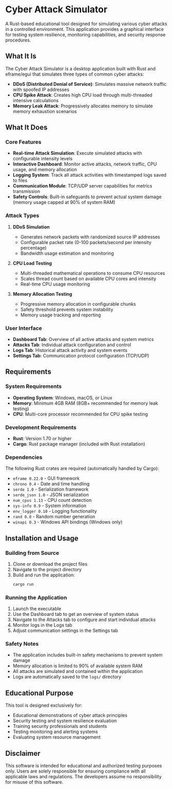 # Cyber Attack Simulator

A Rust-based educational tool designed for simulating various cyber attacks in a controlled environment. This application provides a graphical interface for testing system resilience, monitoring capabilities, and security response procedures.

## What It Is

The Cyber Attack Simulator is a desktop application built with Rust and eframe/egui that simulates three types of common cyber attacks:

- **DDoS (Distributed Denial of Service)**: Simulates massive network traffic with spoofed IP addresses
- **CPU Spike Attack**: Creates high CPU load through multi-threaded intensive calculations
- **Memory Leak Attack**: Progressively allocates memory to simulate memory exhaustion scenarios

## What It Does

### Core Features
- **Real-time Attack Simulation**: Execute simulated attacks with configurable intensity levels
- **Interactive Dashboard**: Monitor active attacks, network traffic, CPU usage, and memory allocation
- **Logging System**: Track all attack activities with timestamped logs saved to files
- **Communication Module**: TCP/UDP server capabilities for metrics transmission
- **Safety Controls**: Built-in safeguards to prevent actual system damage (memory usage capped at 90% of system RAM)

### Attack Types
1. **DDoS Simulation**
   - Generates network packets with randomized source IP addresses
   - Configurable packet rate (0-100 packets/second per intensity percentage)
   - Bandwidth usage estimation and monitoring

2. **CPU Load Testing**
   - Multi-threaded mathematical operations to consume CPU resources
   - Scales thread count based on available CPU cores and intensity
   - Real-time CPU usage monitoring

3. **Memory Allocation Testing**
   - Progressive memory allocation in configurable chunks
   - Safety threshold prevents system instability
   - Memory usage tracking and reporting

### User Interface
- **Dashboard Tab**: Overview of all active attacks and system metrics
- **Attacks Tab**: Individual attack configuration and control
- **Logs Tab**: Historical attack activity and system events
- **Settings Tab**: Communication protocol configuration (TCP/UDP)

## Requirements

### System Requirements
- **Operating System**: Windows, macOS, or Linux
- **Memory**: Minimum 4GB RAM (8GB+ recommended for memory leak testing)
- **CPU**: Multi-core processor recommended for CPU spike testing

### Development Requirements
- **Rust**: Version 1.70 or higher
- **Cargo**: Rust package manager (included with Rust installation)

### Dependencies
The following Rust crates are required (automatically handled by Cargo):
- `eframe 0.22.0` - GUI framework
- `chrono 0.4` - Date and time handling
- `serde 1.0` - Serialization framework
- `serde_json 1.0` - JSON serialization
- `num_cpus 1.13` - CPU count detection
- `sys-info 0.9` - System information
- `env_logger 0.10` - Logging functionality
- `rand 0.8` - Random number generation
- `winapi 0.3` - Windows API bindings (Windows only)

## Installation and Usage

### Building from Source
1. Clone or download the project files
2. Navigate to the project directory
3. Build and run the application:
   ```bash
   cargo run
   ```

### Running the Application
1. Launch the executable
2. Use the Dashboard tab to get an overview of system status
3. Navigate to the Attacks tab to configure and start individual attacks
4. Monitor logs in the Logs tab
5. Adjust communication settings in the Settings tab

### Safety Notes
- The application includes built-in safety mechanisms to prevent system damage
- Memory allocation is limited to 90% of available system RAM
- All attacks are simulated and contained within the application
- Logs are automatically saved to the `logs/` directory

## Educational Purpose

This tool is designed exclusively for:
- Educational demonstrations of cyber attack principles
- Security testing and system resilience evaluation
- Training security professionals and students
- Testing monitoring and alerting systems
- Evaluating system resource management

## Disclaimer

This software is intended for educational and authorized testing purposes only. Users are solely responsible for ensuring compliance with all applicable laws and regulations. The developers assume no responsibility for misuse of this software.
